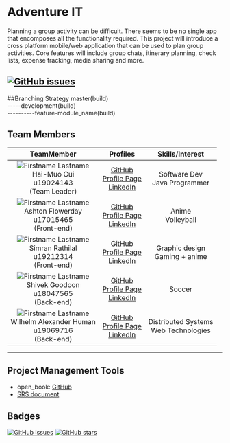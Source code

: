 # Adventure IT

Planning a group activity can be difficult. There seems to be no single app that encomposes
all the functionality required. This project will introduce a cross platform mobile/web
application that can be used to plan group activities. Core features will include group chats,
itinerary planning, check lists, expense tracking, media sharing and more.

[![GitHub issues](https://img.shields.io/github/issues/COS301-SE-2021/Adventure-IT)](https://github.com/COS301-SE-2021/Adventure-IT/issues)
---
##Branching Strategy
master(build)<br>
-----development(build)<br>
----------feature-module_name(build)

## Team Members

**TeamMember**|**Profiles**|**Skills/Interest**|
|:-------------------------------------------------------------------------------------------------------------------------------------------: |:----------------------------------------------------------------------------------------------------------------------------------------------------------------------------: | :-----------------------------------------------------------------------------------------: |
|![Firstname Lastname](https://i.ibb.co/1Qmg1mv/ME.jpg "Profile Picture") <br/> Hai-Muo Cui <br/> u19024143 <br/> (Team Leader)   |      [GitHub](https://github.com/kevichi) <br/> [Profile Page]() <br/> [LinkedIn](https://www.linkedin.com/in/kevin-cui-ba53a21b8/) <br/>|Software Dev <br> Java Programmer <br> |
|![Firstname Lastname](https://i.ibb.co/DpXZqrZ/1618740847517.jpg "Profile Picture") <br/> Ashton Flowerday <br/> u17015465 <br/> (Front-end)   |      [GitHub](https://github.com/ashtonFlowerday) <br/> [Profile Page]() <br/> [LinkedIn](https://www.linkedin.com/in/ashton-flowerday-9a9164210/) <br/>|Anime <br> Volleyball <br> |
|![Firstname Lastname](https://i.ibb.co/W0B3pJh/Simran.jpg "Profile Picture") <br/> Simran Rathilal <br/> u19212314 <br/> (Front-end)   |      [GitHub](https://github.com/simrxn-r) <br/> [Profile Page]() <br/> [LinkedIn](https://www.linkedin.com/in/simran-rathilal-a26a7b20b/) <br/>|Graphic design <br> Gaming + anime <br> |
|![Firstname Lastname](https://i.ibb.co/BBFdzQz/IMG-20210519-212351.jpg "Profile Picture") <br/> Shivek Goodoon <br/> u18047565 <br/> (Back-end)   |      [GitHub](https://github.com/ShivekG/ShivekG) <br/> [Profile Page]() <br/> [LinkedIn](https://www.linkedin.com/in/shivek-goodoon-73b01b210/) <br/>|Soccer <br>  |
|![Firstname Lastname](https://i.ibb.co/L5DYmGf/alex.jpg "Profile Picture") <br/> Wilhelm Alexander Human <br/> u19069716 <br/> (Back-end)   |      [GitHub](https://github.com/u19069716) <br/> [Profile Page]() <br/> [LinkedIn](https://www.linkedin.com/in/alex-human-33a2a6192/) <br/>|Distributed Systems <br> Web Technologies <br> |
---
## Project Management Tools

- open_book: [GitHub](https://github.com/COS301-SE-2021/Adventure-IT)
- [SRS document](https://drive.google.com/drive/folders/1sQUlE15YyczM-9B1tND1MvfDTMd3MoID)

## Badges
[![GitHub issues](https://img.shields.io/github/issues/COS301-SE-2021/Adventure-IT)](https://github.com/COS301-SE-2021/Adventure-IT/issues)
[![GitHub stars](https://img.shields.io/github/stars/COS301-SE-2021/Adventure-IT)](https://github.com/COS301-SE-2021/Adventure-IT/stargazers)
